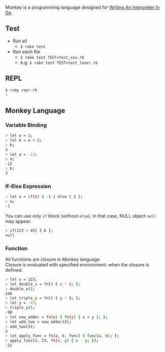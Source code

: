 Monkey is a programming language designed for [Writing An Interpreter In Go](https://interpreterbook.com/).

## Test
- Run all
    - `$ rake test`
- Run each file
    - `$ rake test TEST=test_xxx.rb`
    - e.g. `$ rake test TEST=test_lexer.rb`

## REPL
```sh
$ ruby repr.rb
> 
```


## Monkey Language

### Variable Binding
```sh
> let a = 1;
> let b = a + 2;
> b;
3
> let a = -12;
> a;
-12
> b;
3
```

### If-Else Expression
```sh
> let a = if(1) { -1 } else { 2 };
> a;
-1
```

You can use only `if` block (without `else`). In that case, NULL object `null` may appear.

```sh
> if(123 < 45) { 6 };
null
```

### Function
All functions are closure in Monkey language.  
Closure is evaluated with specified environment: when the closure is defined.

```sh
> let x = 123;
> let double_x = fn() { x * 2; };
> double_x();
246
> let triple_y = fn() { y * 3; };
> let y = -45;
> triple_y();
-90
> let new_adder = fn(x) { fn(y) { x + y }; };
> let add_two = new_adder(2);
> add_two(3);
5
> let apply_func = fn(a, b, func) { func(a, b); };
> apply_func(1, 23, fn(x, y) { x - y; });
-22
```
